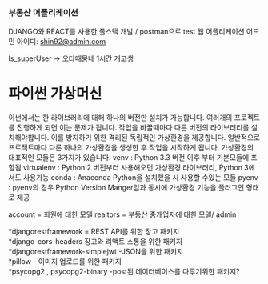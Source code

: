 ### 부동산 어플리케이션

DJANGO와 REACT를 사용한 풀스택 개발 / postman으로 test
웹 어플리케이션 어드민 아이디: shin92@admin.com

Is_superUser -> 오타때뭉네 1시간 개고생

# 파이썬 가상머신
이썬에서는 한 라이브러리에 대해 하나의 버전만 설치가 가능합니다.
여러개의 프로젝트를 진행하게 되면 이는 문제가 됩니다. 작업을 바꿀때마다 다른 버전의 라이브러리를 설치해야합니다.
이를 방지하기 위한 격리된 독립적인 가상환경을 제공합니다.
일반적으로 프로젝트마다 다른 하나의 가상환경을 생성한 후 작업을 시작하게 됩니다.
가상환경의 대표적인 모듈은 3가지가 있습니다.
venv : Python 3.3 버전 이후 부터 기본모듈에 포함됨
virtualenv : Python 2 버전부터 사용해오던 가상환경 라이브러리, Python 3에서도 사용가능
conda : Anaconda Python을 설치했을 시 사용할 수있는 모듈
pyenv : pyenv의 경우 Python Version Manger임과 동시에 가상환경 기능을 플러그인 형태로 제공

account = 회원에 대한 모델
realtors = 부동산 중개업자에 대한 모델/ admin


*djangorestframework = REST API를 위한 장고 패키지  
*django-cors-headers 장고와 리액트 소통을 위한 패키지  
*djangorestframework-simplejwt -JSON을 위한 패키지  
*pillow - 이미지 업로드를 위한 패키지  
*psycopg2 , psycopg2-binary -post된 데이터베이스를 다루기위한 패키지?  
